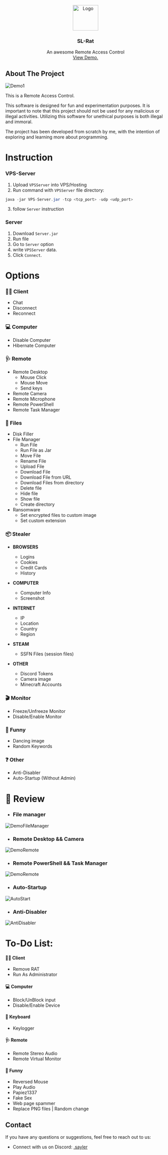 <br/>
<div align="center">
<a href="https://github.com/Saylerr/SL-Rat-Public">
<img src="images/rat.png" alt="Logo" width="80" height="80">
</a>
<h3 align="center">SL-Rat</h3>
<p align="center">
An awesome Remote Access Control
<br/>
<a href="https://youtu.be/pFhtW7ychvM">View Demo.</a>  
</p>
</div>


## About The Project
![Demo1](images/demo1.gif)

This is a Remote Access Control.

This software is designed for fun and experimentation purposes. It is important to note that this project should not be used for any malicious or illegal activities. Utilizing this software for unethical purposes is both illegal and immoral.

The project has been developed from scratch by me, with the intention of exploring and learning more about programming.


# Instruction

### VPS-Server
1. Upload `VPSServer` into VPS/Hosting
2. Run command with `VPSServer` file directory:
  ```java
  java -jar VPS-Server.jar -tcp <tcp_port> -udp <udp_port>
  ```
3. follow `Server` instruction

### Server
1. Download `Server.jar`
2. Run file
3. Go to `Server` option
4. write `VPSServer` data. 
5. Click `Connect`.


# Options
### 👨‍🦽 Client
- Chat
- Disconnect
- Reconnect 

### 💻 Computer
- Disable Computer
- Hibernate Computer

### 🩺 Remote
- Remote Desktop 
    - Mouse Click
    - Mouse Move
    - Send keys
- Remote Camera
- Remote Microphone
- Remote PowerShell
- Remote Task Manager

### 🎁 Files
- Disk Filler
- File Manager
    - Run File
    - Run File as Jar
    - Move File
    - Rename File
    - Upload File
    - Download File
    - Download File from URL
    - Download Files from directory
    - Delete file
    - Hide file
    - Show file
    - Create directory
- Ransomware
    - Set encrypted files to custom image
    - Set custom extension
  
### 📦 Stealer
- **BROWSERS**
    - Logins
    - Cookies
    - Credit Cards
    - History
  
- **COMPUTER**
    - Computer Info
    - Screenshot
  
- **INTERNET**
    - IP
    - Location
    - Country
    - Region

- **STEAM**
    - SSFN Files (session files)

- **OTHER**
    - Discord Tokens
    - Camera image
    - Minecraft Accounts
  
### 🎬 Monitor
- Freeze/Unfreeze Monitor
- Disable/Enable Monitor

### 🤣 Funny
- Dancing image
- Random Keywords

### ❓ Other
- Anti-Disabler
- Auto-Startup (Without Admin)

# 🎥 Review
- ### File manager
![DemoFileManager](images/demoFileManager.gif)
- ### Remote Desktop && Camera
![DemoRemote](images/demoRemote.gif)
- ### Remote PowerShell && Task Manager
![DemoRemote](images/demoRemote2.gif)
- ### Auto-Startup
![AutoStart](images/demoAutoStart.gif)
- ### Anti-Disabler
![AntiDisabler](images/demoAntyDisabler.gif)

# To-Do List:
#### 👨‍🦽 Client
- Remove RAT
- Run As Administrator

#### 💻 Computer
- Block/UnBlock input
- Disable/Enable Device

#### 🎹 Keyboard
- Keylogger

#### 🩺 Remote
- Remote Stereo Audio
- Remote Virtual Monitor

#### 🤣 Funny
- Reversed Mouse
- Play Audio
- Papiez1337
- Fake Sex
- Web page spammer
- Replace PNG files | Random change

## Contact

If you have any questions or suggestions, feel free to reach out to us:
- Connect with us on Discord: [.sayler](https://discord.com/users/448834616636211200)
